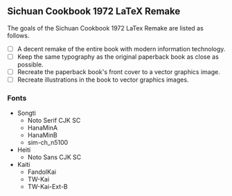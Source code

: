<!--
BSD 3-Clause License

Copyright (c) 2019-2022 Quux System and Technology. All rights reserved.

Redistribution and use in source and binary forms, with or without
modification, are permitted provided that the following conditions are met:

1. Redistributions of source code must retain the above copyright notice, this
   list of conditions and the following disclaimer.

2. Redistributions in binary form must reproduce the above copyright notice,
   this list of conditions and the following disclaimer in the documentation
   and/or other materials provided with the distribution.

3. Neither the name of the copyright holder nor the names of its
   contributors may be used to endorse or promote products derived from
   this software without specific prior written permission.

THIS SOFTWARE IS PROVIDED BY THE COPYRIGHT HOLDERS AND CONTRIBUTORS "AS IS"
AND ANY EXPRESS OR IMPLIED WARRANTIES, INCLUDING, BUT NOT LIMITED TO, THE
IMPLIED WARRANTIES OF MERCHANTABILITY AND FITNESS FOR A PARTICULAR PURPOSE ARE
DISCLAIMED. IN NO EVENT SHALL THE COPYRIGHT HOLDER OR CONTRIBUTORS BE LIABLE
FOR ANY DIRECT, INDIRECT, INCIDENTAL, SPECIAL, EXEMPLARY, OR CONSEQUENTIAL
DAMAGES (INCLUDING, BUT NOT LIMITED TO, PROCUREMENT OF SUBSTITUTE GOODS OR
SERVICES; LOSS OF USE, DATA, OR PROFITS; OR BUSINESS INTERRUPTION) HOWEVER
CAUSED AND ON ANY THEORY OF LIABILITY, WHETHER IN CONTRACT, STRICT LIABILITY,
OR TORT (INCLUDING NEGLIGENCE OR OTHERWISE) ARISING IN ANY WAY OUT OF THE USE
OF THIS SOFTWARE, EVEN IF ADVISED OF THE POSSIBILITY OF SUCH DAMAGE.
-->

## Sichuan Cookbook 1972 LaTeX Remake

The goals of the Sichuan Cookbook 1972 LaTex Remake are listed as follows.

* [ ] A decent remake of the entire book with modern information technology.
* [ ] Keep the same typography as the original paperback book as close as
      possible.
* [ ] Recreate the paperback book's front cover to a vector graphics image.
* [ ] Recreate illustrations in the book to vector graphics images.

### Fonts

* Songti
  * Noto Serif CJK SC
  * HanaMinA
  * HanaMinB
  * sim-ch_n5100
* Heiti
  * Noto Sans CJK SC
* Kaiti
  * FandolKai
  * TW-Kai
  * TW-Kai-Ext-B
